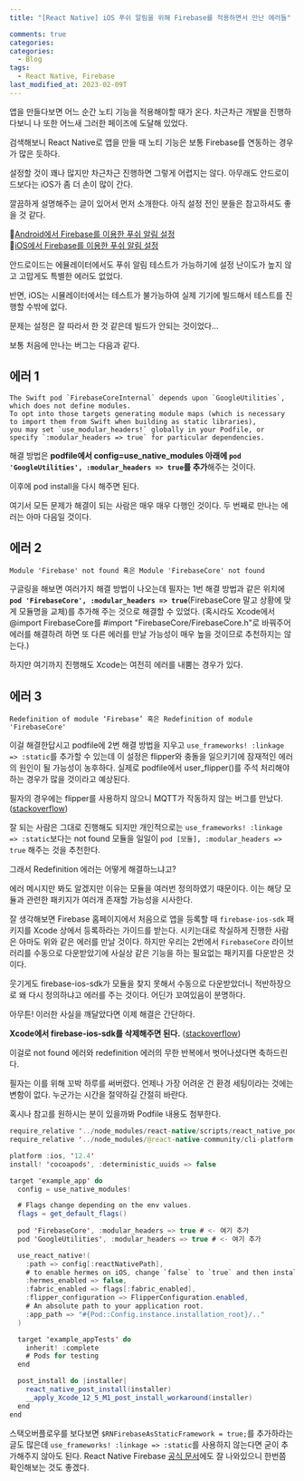 ```yaml
---
title: "[React Native] iOS 푸쉬 알림을 위해 Firebase를 적용하면서 만난 에러들"

comments: true
categories:
categories:
  - Blog
tags:
  - React Native, Firebase
last_modified_at: 2023-02-09T
---
```


앱을 만들다보면 어느 순간 노티 기능을 적용해야할 때가 온다. 차근차근 개발을 진행하다보니 나 또한 어느새 그러한 페이즈에 도달해 있었다.

검색해보니 React Native로 앱을 만들 때 노티 기능은 보통 Firebase를 연동하는 경우가 많은 듯하다. 

설정할 것이 꽤나 많지만 차근차근 진행하면 그렇게 어렵지는 않다. 아무래도 안드로이드보다는 iOS가 좀 더 손이 많이 간다. 

깔끔하게 설명해주는 글이 있어서 먼저 소개한다. 아직 설정 전인 분들은 참고하셔도 좋을 것 같다. 

📍[Android에서 Firebase를 이용한 푸쉬 알림 설정](https://velog.io/@mayinjanuary/React-Native-Firebase-로-푸쉬-알림-구현하기-안드로이드-세팅)  
📍[iOS에서 Firebase를 이용한 푸쉬 알림 설정](https://velog.io/@mayinjanuary/React-Native-Firebase-로-푸쉬-알림-구현하기-2-IOS-앱-세팅하기)

안드로이드는 에뮬레이터에서도 푸쉬 알림 테스트가 가능하기에 설정 난이도가 높지 않고 고맙게도 특별한 에러도 없었다.  

반면, iOS는 시뮬레이터에서는 테스트가 불가능하여 실제 기기에 빌드해서 테스트를 진행할 수밖에 없다. 

문제는 설정은 잘 따라서 한 것 같은데 빌드가 안되는 것이었다...

보통 처음에 만나는 버그는 다음과 같다. 

## 에러 1
```
The Swift pod `FirebaseCoreInternal` depends upon `GoogleUtilities`, which does not define modules.
To opt into those targets generating module maps (which is necessary to import them from Swift when building as static libraries), 
you may set `use_modular_headers!` globally in your Podfile, or specify `:modular_headers => true` for particular dependencies.
```

해결 방법은 **podfile에서 config=use_native_modules 아래에 `pod 'GoogleUtilities', :modular_headers => true`를 추가**해주는 것이다. 

이후에 pod install을 다시 해주면 된다.

여기서 모든 문제가 해결이 되는 사람은 매우 매우 다행인 것이다. 두 번째로 만나는 에러는 아마 다음일 것이다.

## 에러 2
```
Module 'Firebase' not found 혹은 Module 'FirebaseCore' not found
```

구글링을 해보면 여러가지 해결 방법이 나오는데 필자는 1번 해결 방법과 같은 위치에 **`pod 'FirebaseCore', :modular_headers => true`**(FirebaseCore 말고 상황에 맞게 모듈명을 교체)를 추가해 주는 것으로 해결할 수 있었다. (혹시라도 Xcode에서 @import FirebaseCore를 #import "FirebaseCore/FirebaseCore.h"로 바꿔주어 에러를 해결하려 하면 또 다른 에러를 만날 가능성이 매우 높을 것이므로 추천하지는 않는다.)

하지만 여기까지 진행해도 Xcode는 여전히 에러를 내뿜는 경우가 있다. 

## 에러 3
```
Redefinition of module ‘Firebase’ 혹은 Redefinition of module 'FirebaseCore'
```

이걸 해결한답시고 podfile에 2번 해결 방법을 지우고 `use_frameworks! :linkage => :static`를 추가할 수 있는데 이 설정은 flipper와 충돌을 일으키기에 잠재적인 에러의 원인이 될 가능성이 농후하다. 실제로 podfile에서 user_flipper()를 주석 처리해야 하는 경우가 많을 것이라고 예상된다.

필자의 경우에는 flipper를 사용하지 않으니 MQTT가 작동하지 않는 버그를 만났다. ([stackoverflow](https://stackoverflow.com/questions/72289521/swift-pods-cannot-yet-be-integrated-as-static-libraries-firebasecoreinternal-lib))

잘 되는 사람은 그대로 진행해도 되지만 개인적으로는 `use_frameworks! :linkage => :static`보다는 not found 모듈을 일일이 `pod [모듈], :modular_headers => true` 해주는 것을 추천한다.

그래서 Redefinition 에러는 어떻게 해결하느냐고?

에러 메시지만 봐도 알겠지만 이유는 모듈을 여러번 정의하였기 때문이다. 이는 해당 모듈과 관련한 패키지가 여러개 존재할 가능성을 시사한다. 

잘 생각해보면 Firebase 홈페이지에서 처음으로 앱을 등록할 때 `firebase-ios-sdk` 패키지를 Xcode 상에서 등록하라는 가이드를 받는다. 시키는대로 착실하게 진행한 사람은 아마도 위와 같은 에러를 만날 것이다. 
하지만 우리는 2번에서 `FirebaseCore` 라이브러리를 수동으로 다운받았기에 사실상 같은 기능을 하는 필요없는 패키지를 다운받은 것이다. 

웃기게도 firebase-ios-sdk가 모듈을 찾지 못해서 수동으로 다운받았더니 적반하장으로 왜 다시 정의하냐고 에러를 주는 것이다. 어딘가 꼬여있음이 분명하다.

아무튼! 이러한 사실을 깨달았다면 이제 해결은 간단하다. 

**Xcode에서 firebase-ios-sdk를 삭제해주면 된다.** ([stackoverflow](https://stackoverflow.com/questions/70760326/flutter-on-ios-redefinition-of-module-firebase))

이걸로 not found 에러와 redefinition 에러의 무한 반복에서 벗어나셨다면 축하드린다.

필자는 이를 위해 꼬박 하루를 써버렸다. 언제나 가장 어려운 건 환경 세팅이라는 것에는 변함이 없다. 누군가는 시간을 절약하길 간절히 바란다.

혹시나 참고를 원하시는 분이 있을까봐 Podfile 내용도 첨부한다.

```java
require_relative '../node_modules/react-native/scripts/react_native_pods'
require_relative '../node_modules/@react-native-community/cli-platform-ios/native_modules'

platform :ios, '12.4'
install! 'cocoapods', :deterministic_uuids => false

target 'example_app' do
  config = use_native_modules!

  # Flags change depending on the env values.
  flags = get_default_flags()
  
  pod 'FirebaseCore', :modular_headers => true # <- 여기 추가
  pod 'GoogleUtilities', :modular_headers => true # <- 여기 추가

  use_react_native!(
    :path => config[:reactNativePath],
    # to enable hermes on iOS, change `false` to `true` and then install pods
    :hermes_enabled => false,
    :fabric_enabled => flags[:fabric_enabled],
    :flipper_configuration => FlipperConfiguration.enabled,
    # An absolute path to your application root.
    :app_path => "#{Pod::Config.instance.installation_root}/.."
  )

  target 'example_appTests' do
    inherit! :complete
    # Pods for testing
  end

  post_install do |installer|
    react_native_post_install(installer)
    __apply_Xcode_12_5_M1_post_install_workaround(installer)
  end
end
```

스택오버플로우를 보다보면 `$RNFirebaseAsStaticFramework = true;`를 추가하라는 글도 많은데 `use_frameworks! :linkage => :static`를 사용하지 않는다면 굳이 추가해주지 않아도 된다. React Native Firebase [공식 문서](https://rnfirebase.io)에도 잘 나와있으니 한번쯤 확인해보는 것도 좋겠다.




